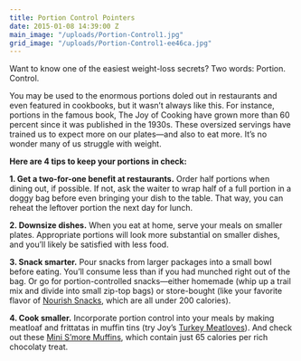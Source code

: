 ```yaml
---
title: Portion Control Pointers
date: 2015-01-08 14:39:00 Z
main_image: "/uploads/Portion-Control1.jpg"
grid_image: "/uploads/Portion-Control1-ee46ca.jpg"
---
```


Want to know one of the easiest weight-loss secrets? Two words: Portion. Control.

You may be used to the enormous portions doled out in restaurants and even featured in cookbooks, but it wasn’t always like this. For instance, portions in the famous book, The Joy of Cooking have grown more than 60 percent since it was published in the 1930s. These oversized servings have trained us to expect more on our plates—and also to eat more. It’s no wonder many of us struggle with weight.

**Here are 4 tips to keep your portions in check:**

**1. Get a two-for-one benefit at restaurants.** Order half portions when dining out, if possible. If not, ask the waiter to wrap half of a full portion in a doggy bag before even bringing your dish to the table. That way, you can reheat the leftover portion the next day for lunch.

**2. Downsize dishes.** When you eat at home, serve your meals on smaller plates. Appropriate portions will look more substantial on smaller dishes, and you’ll likely be satisfied with less food.

**3. Snack smarter.** Pour snacks from larger packages into a small bowl before eating. You’ll consume less than if you had munched right out of the bag. Or go for portion-controlled snacks—either homemade (whip up a trail mix and divide into small zip-top bags) or store-bought (like your favorite flavor of [Nourish Snacks](/snacks/), which are all under 200 calories).

**4. Cook smaller.** Incorporate portion control into your meals by making meatloaf and frittatas in muffin tins (try Joy’s <a href="http://www.joybauer.com/healthy-recipes/mini-turkey-meatloaves/" target="_blank">Turkey Meatloves</a>). And check out these <a href="http://www.joybauer.com/recipes/mini-s-more-muffins" target="_blank">Mini S’more Muffins</a>, which contain just 65 calories per rich chocolaty treat.